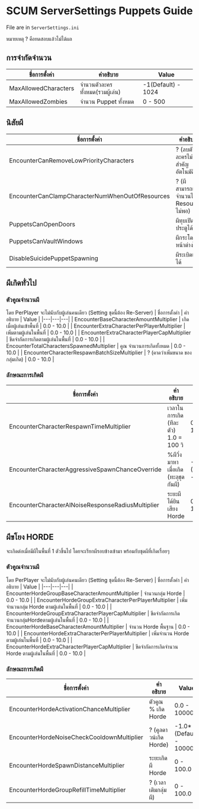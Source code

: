 # SCUM ServerSettings Puppets Guide
File are in `ServerSettings.ini`

หมายเหตุ ? คือทดสอบแล้วไม่ได้ผล

## การจำกัดจำนวน
| ชื่อการตั้งค่า | คำอธิบาย | Value |
|---|---|---|
| MaxAllowedCharacters | จำนวนตัวละครทั้งหมด(รวมผู้เล่น) | -1(Default) - 1024 |
| MaxAllowedZombies | จำนวน Puppet ทั้งหมด | 0 - 500 | 

## นิสัยผี
| ชื่อการตั้งค่า | คำอธิบาย | Value |
|---|---|---|
| EncounterCanRemoveLowPriorityCharacters | ? (ลบตัวละครไม่สำคัญอัตโนมัติ) | 0 - 1 |
| EncounterCanClampCharacterNumWhenOutOfResources | ? (ผีสามารถเกินจำนวนได้ถ้า Resource ไม่พอ) | 0 - 1 |
| PuppetsCanOpenDoors | ผีทุบเปิดประตูได้ | 0 - 1 |
| PuppetsCanVaultWindows | ผีกระโดดหน้าต่างได้ | 0 - 1 |
| DisableSuicidePuppetSpawning | ผีระเบิดเกิดได้ | 0 - 1 |

## ผีเกิดทั่วไป
### ตัวคูณจำนวนผี
โดย PerPlayer จะไม่นับกับผู้เล่นคนเดียว (Setting ชุดนี้ต้อง Re-Server)
| ชื่อการตั้งค่า | คำอธิบาย | Value |
|---|---|---|
| EncounterBaseCharacterAmountMultiplier | เกิดเมื่อผู้เล่นเข้าพื้นที่ | 0.0 - 10.0 |
| EncounterExtraCharacterPerPlayerMultiplier | เพิ่มตามผู้เล่นในพื้นที่ | 0.0 - 10.0 | 
| EncounterExtraCharacterPlayerCapMultiplier | ขีดจำกัดการเกิดตามผู้เล่นในพื้นที่ | 0.0 - 10.0 | 
| EncounterTotalCharactersSpawnedMultiplier  | คูณ จำนวนการเกิดทั้งหมด | 0.0 - 10.0 | 
| EncounterCharacterRespawnBatchSizeMultiplier | ? (คาดว่าเพิ่มขนาด ของกลุ่มเกิด) | 0.0 - 10.0 | 

### ลักษณะการเกิดผี
| ชื่อการตั้งค่า | คำอธิบาย | Value |
|---|---|---|
| EncounterCharacterRespawnTimeMultiplier | เวลาในการเกิด (ทีละตัว) 1.0 = 100 วิ | 0.0 - 100.0 |
| EncounterCharacterAggressiveSpawnChanceOverride | %ผีวิ่งมาหาเมื่อเกิด (ทะลุชุดกันผี) | -1.0*(Default) - 100.0 | 
| EncounterCharacterAINoiseResponseRadiusMultiplier | ระยะผีได้ยินเสียง Horde | 0 - 100.0 | 


## ผีขโยง HORDE
จะเกิดต่อเมื่อมีผีในพื้นที่ 1 ตัวขึ้นไป โดยจะเรียกผีรอบข้างเข้ามา พร้อมกับชุดผีที่เกิดเรื่อยๆ 
### ตัวคูณจำนวนผี
โดย PerPlayer จะไม่นับกับผู้เล่นคนเดียว (Setting ชุดนี้ต้อง Re-Server)
| ชื่อการตั้งค่า | คำอธิบาย | Value |
|---|---|---|
| EncounterHordeGroupBaseCharacterAmountMultiplier | จำนวนกลุ่ม Horde | 0.0 - 10.0 |
| EncounterHordeGroupExtraCharacterPerPlayerMultiplier | เพิ่มจำนวนกลุ่ม Horde ตามผู้เล่นในพื้นที่ | 0.0 - 10.0 | 
| EncounterHordeGroupExtraCharacterPlayerCapMultiplier | ขีดจำกัดการเกิดจำนวนกลุ่มHordeตามผู้เล่นในพื้นที่ | 0.0 - 10.0 | 
| EncounterHordeBaseCharacterAmountMultiplier | จำนวน Horde พื้นฐาน | 0.0 - 10.0 |
| EncounterHordeExtraCharacterPerPlayerMultiplier | เพิ่มจำนวน Horde ตามผู้เล่นในพื้นที่ | 0.0 - 10.0 | 
| EncounterHordeExtraCharacterPlayerCapMultiplier | ขีดจำกัดการเกิดจำนวน Horde ตามผู้เล่นในพื้นที่ | 0.0 - 10.0 | 

### ลักษณะการเกิดผี
| ชื่อการตั้งค่า | คำอธิบาย | Value |
|---|---|---|
| EncounterHordeActivationChanceMultiplier | ตัวคูณ % เกิด Horde | 0.0 - 10000.0 |
| EncounterHordeNoiseCheckCooldownMultiplier | ? (คูลดาวน์เกิด Horde) | -1.0*(Default) - 10000.0 | 
| EncounterHordeSpawnDistanceMultiplier | ระยะเกิดผี Horde | 0 - 100.0 | 
| EncounterHordeGroupRefillTimeMultiplier | ? (เวลาเติมกลุ่มผี) | 0 - 100.0 | 